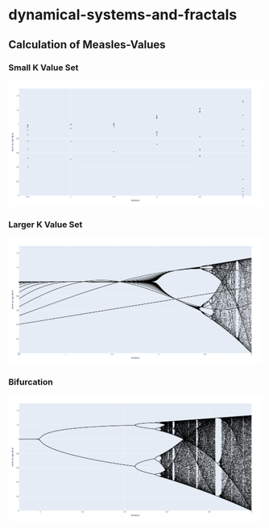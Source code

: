 # dynamical-systems-and-fractals

## Calculation of Measles-Values

### Small K Value Set

![plot](./images/small_k_value_set.png)

### Larger K Value Set

![plot](./images/larger_k_value_set.png)

### Bifurcation

![plot](./images/bifurcation.png)
